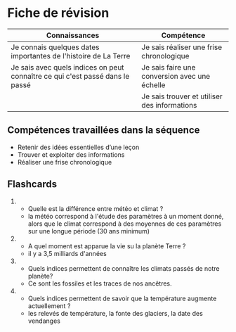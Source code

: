 # Fiche de révision

| Connaissances   | Compétence   |
| --- | ---- |
|   Je connais quelques dates importantes de l'histoire de La Terre     |      Je sais réaliser une frise chronologique     |
|   Je sais avec quels indices on peut connaître ce qui c'est passé dans le passé  | Je sais faire une conversion avec une échelle |
|   |   Je sais trouver et utiliser des informations  |

## Compétences travaillées dans la séquence
- Retenir des idées essentielles d’une leçon
- Trouver et exploiter des informations
- Réaliser une frise chronologique


## Flashcards


<div markdown class="flashcard">

1. 
    - Quelle est la différence entre météo et climat ?
    - la météo correspond à l'étude des paramètres à un moment donné, alors que le climat correspond à des moyennes de ces paramètres sur une longue période (30 ans minimum)
2. 
    - A quel moment est apparue la vie su la planète Terre ?
    - il y a 3,5 milliards d'années
3. 
    - Quels indices permettent de connaître les climats passés de notre planète?
    - Ce sont les fossiles et les traces de nos ancêtres.

4. 
    - Quels indices permettent de savoir que la température augmente actuellement ?
    - les relevés de température, la fonte des glaciers, la date des vendanges
</div>
